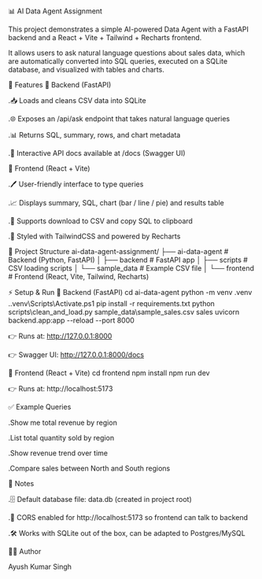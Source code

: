 📊 AI Data Agent Assignment

This project demonstrates a simple AI-powered Data Agent with a FastAPI backend and a React + Vite + Tailwind + Recharts frontend.

It allows users to ask natural language questions about sales data, which are automatically converted into SQL queries, executed on a SQLite database, and visualized with tables and charts.

🚀 Features
🔹 Backend (FastAPI)

.📥 Loads and cleans CSV data into SQLite

.🌐 Exposes an /api/ask endpoint that takes natural language queries

.📊 Returns SQL, summary, rows, and chart metadata

.📖 Interactive API docs available at /docs (Swagger UI)

🔹 Frontend (React + Vite)

.🖊️ User-friendly interface to type queries

.📈 Displays summary, SQL, chart (bar / line / pie) and results table

.💾 Supports download to CSV and copy SQL to clipboard

.🎨 Styled with TailwindCSS and powered by Recharts

📂 Project Structure
ai-data-agent-assignment/
├── ai-data-agent        # Backend (Python, FastAPI)
│   ├── backend          # FastAPI app
│   ├── scripts          # CSV loading scripts
│   └── sample_data      # Example CSV file
│
└── frontend             # Frontend (React, Vite, Tailwind, Recharts)

⚡️ Setup & Run
🔹 Backend (FastAPI)
cd ai-data-agent
python -m venv .venv
.\.venv\Scripts\Activate.ps1
pip install -r requirements.txt
python scripts\clean_and_load.py sample_data\sample_sales.csv sales
uvicorn backend.app:app --reload --port 8000


👉 Runs at: http://127.0.0.1:8000

👉 Swagger UI: http://127.0.0.1:8000/docs

🔹 Frontend (React + Vite)
cd frontend
npm install
npm run dev


👉 Runs at: http://localhost:5173

✅ Example Queries

.Show me total revenue by region

.List total quantity sold by region

.Show revenue trend over time

.Compare sales between North and South regions

📌 Notes

.🗄️ Default database file: data.db (created in project root)

.🔐 CORS enabled for http://localhost:5173 so frontend can talk to backend

.🛠️ Works with SQLite out of the box, can be adapted to Postgres/MySQL

👨‍💻 Author

Ayush Kumar Singh































































































